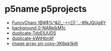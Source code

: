 # p5name p5projects

- [FuncyChars \!@\#$%^&()\_-+=\[\]\|;',.-8fkJQUg8Y](./p5projects/FuncyChars%20!%40%23%24%25%5E%26()_-%2B%3D%5B%5D%7C%3B'%2C.-8fkJQUg8Y)
- [background 0-NAReIkM1c](./p5projects/background%200-NAReIkM1c)
- [duplicate-TdzEIUUD5](./p5projects/duplicate-TdzEIUUD5)
- [duplicate-kWtHbrdjf](./p5projects/duplicate-kWtHbrdjf)
- [image array sin copy-3K6pk1kI6](./p5projects/image%20array%20sin%20copy-3K6pk1kI6)